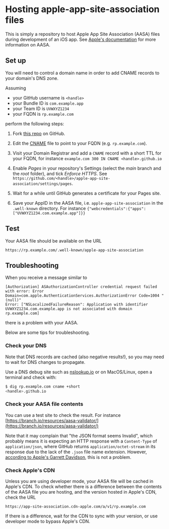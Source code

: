 # Hosting apple-app-site-association files

This is simply a repository to host Apple App Site Association (AASA) files during development of an iOS app.
See [Apple's documentation](https://developer.apple.com/documentation/xcode/supporting-associated-domains) for more information on AASA.

## Set up

You will need to control a domain name in order to add CNAME records to your domain's DNS zone.

Assuming

- your GitHub username is `<handle>`
- your Bundle ID is `com.example.app`
- your Team ID is `UVWXYZ1234`
- your FQDN is `rp.example.com`

perform the following steps:

1. Fork [this repo](https://github.com/joostd/apple-app-site-association) on GitHub.

2. Edit the [CNAME](CNAME) file to point to your FQDN (e.g. `rp.example.com`).

3. Visit your Domain Registrar and add a `CNAME` record with a short TTL for your FQDN, for instance `example.com 300 IN CNAME <handle>.github.io`

4. Enable _Pages_ in your repository's Settings (select the _main_ branch and the _root_ folder), and tick _Enforce HTTPS_. See `https://github.com/<handle>/apple-app-site-association/settings/pages`.

5. Wait for a while until GitHub generates a certificate for your Pages site.
    
6. Save your AppID in the AASA file, i.e. `apple-app-site-association` in the `.well-known` directory. For instance `{"webcredentials":{"apps":["UVWXYZ1234.com.example.app"]}}`
    
## Test

Your AASA file should be available on the URL
    
    https://rp.example.com/.well-known/apple-app-site-association
    
## Troubleshooting

When you receive a message similar to

```
[Authorization] ASAuthorizationController credential request failed with error: Error Domain=com.apple.AuthenticationServices.AuthorizationError Code=1004 "(null)"
Error: ["NSLocalizedFailureReason": Application with identifier UVWXYZ1234.com.example.app is not associated with domain rp.example.com]
```
there is a problem with your AASA.

Below are some tips for troubleshooting.

### Check your DNS

Note that DNS records are cached (also negative results!), so you may need to wait for DNS changes to propagate.

Use a DNS debug site such as [nslookup.io](https://nslookup.io/) or on MacOS/Linux, open a terminal and check with:

```bash
$ dig rp.example.com cname +short
<handle>.github.io
```

### Check your AASA file contents

You can use a test site to check the result. For instance [https://branch.io/resources/aasa-validator/](https://branch.io/resources/aasa-validator/)

Note that it may complain that "the JSON format seems Invalid", which probably means it is expecting an HTTP response with a `Content-Type` of `application/json`, where GitHub returns `application/octet-stream` in its response due to the lack of the `.json` file name extension. However,
[according to Apple's Garrett Davidson](https://developer.apple.com/forums/thread/726678?answerId=747975022#747975022), this is not a problem.

### Check Apple's CDN

Unless you are using developer mode, your AASA file will be cached in Apple's CDN. To check whether there is a difference between the contents of the AASA file you are hosting,
and the version  hosted in Apple's CDN, check the URL

    https://app-site-association.cdn-apple.com/a/v1/rp.example.com

If there is a difference, wait for the CDN to sync with your version, or use developer mode to bypass Apple's CDN.
